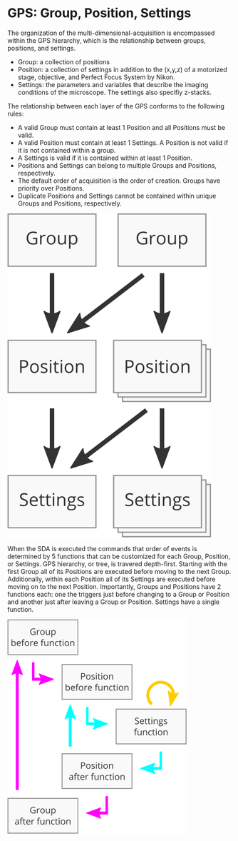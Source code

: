 # GPS: Group, Position, Settings
The organization of the multi-dimensional-acquisition is encompassed within the GPS hierarchy, which is the relationship between groups, positions, and settings.

* Group: a collection of positions
* Position: a collection of settings in addition to the (x,y,z) of a motorized stage, objective, and Perfect Focus System by Nikon.
* Settings: the parameters and variables that describe the imaging conditions of the microscope. The settings also specifiy z-stacks.

The relationship between each layer of the GPS conforms to the following rules:

* A valid Group must contain at least 1 Position and all Positions must be valid.
* A valid Position must contain at least 1 Settings. A Position is not valid if it is not contained within a group.
* A Settings is valid if it is contained within at least 1 Position.
* Positions and Settings can belong to multiple Groups and Positions, respectively.
* The default order of acquisition is the order of creation. Groups have priority over Positions.
* Duplicate Positions and Settings cannot be contained within unique Groups and Positions, respectively.

![A visualization of the GPS hierarchy](images/gps-hierarchy.png)

When the SDA is executed the commands that order of events is determined by 5 functions that can be customized for each Group, Position, or Settings. GPS hierarchy, or tree, is travered depth-first. Starting with the first Group all of its Positions are executed before moving to the next Group. Additionally, within each Position all of its Settings are executed before moving on to the next Position. Importantly, Groups and Positions have 2 functions each: one the triggers just before changing to a Group or Position and another just after leaving a Group or Position. Settings have a single function.

![A visualization of the execution of the SDA determined in the GPS](images/gps-function.png)